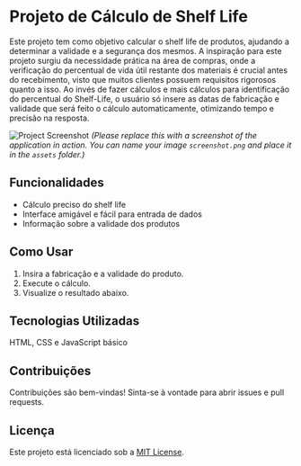 # Projeto de Cálculo de Shelf Life

Este projeto tem como objetivo calcular o shelf life de produtos, ajudando a determinar a validade e a segurança dos mesmos.
A inspiração para este projeto surgiu da necessidade prática na área de compras, onde a verificação do percentual de vida útil restante dos materiais é crucial antes do recebimento, visto que muitos clientes possuem requisitos rigorosos quanto a isso.
Ao invés de fazer cálculos e mais cálculos para identificação do percentual do Shelf-Life, o usuário só insere as datas de fabricação e validade que será feito o cálculo automaticamente, otimizando tempo e precisão na resposta.

![Project Screenshot](assets/screenshot.png?raw=true "Project Screenshot")
*(Please replace this with a screenshot of the application in action. You can name your image `screenshot.png` and place it in the `assets` folder.)*

## Funcionalidades

- Cálculo preciso do shelf life
- Interface amigável e fácil para entrada de dados
- Informação sobre a validade dos produtos

## Como Usar

1. Insira a fabricação e a validade do produto.
2. Execute o cálculo.
3. Visualize o resultado abaixo.

## Tecnologias Utilizadas
HTML, CSS e JavaScript básico

## Contribuições

Contribuições são bem-vindas! Sinta-se à vontade para abrir issues e pull requests.

## Licença

Este projeto está licenciado sob a [MIT License](LICENSE).
